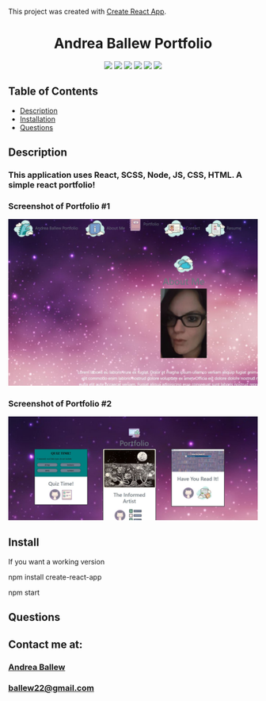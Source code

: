 This project was created with [Create React App](https://github.com/facebook/create-react-app).

<h1 align="center">Andrea Ballew Portfolio</h1>

<p align="center">
<img src="https://img.shields.io/badge/Javascript-brightgreen"/>
<img src="https://img.shields.io/badge/React-red"/>
<img src="https://img.shields.io/badge/Node.js-success"/>
<img src="https://img.shields.io/badge/SCSS-blue"/>  
<img src="https://img.shields.io/badge/Insomnia-orange"/>
<img src="https://img.shields.io/badge/PRs-welcome-brightgreen.svg?style=flat-square">
</p>



## Table of Contents
- [Description](#description)
- [Installation](#install)
- [Questions](#questions)

## Description

### This application uses React, SCSS, Node, JS, CSS, HTML. A simple react portfolio!

### Screenshot of Portfolio #1
![](Capture.jpg)

### Screenshot of Portfolio #2
![](Capture2.jpg)

## Install
If you want a working version 

npm install create-react-app  

npm start

## Questions
## Contact me at:
### [Andrea Ballew](https://github.com/andytheelf)
### ballew22@gmail.com